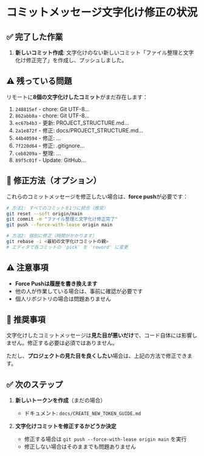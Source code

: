 # コミットメッセージ文字化け修正の状況

## ✅ 完了した作業

1. **新しいコミット作成**: 文字化けのない新しいコミット「ファイル整理と文字化け修正完了」を作成し、プッシュしました。

## ⚠️ 残っている問題

リモートに**8個の文字化けしたコミット**がまだ存在します：

1. `248815ef` - chore: Git UTF-8...
2. `862abb8a` - chore: Git UTF-8...
3. `ec67b4b3` - 更新: PROJECT_STRUCTURE.md...
4. `2a1e872f` - 修正: docs/PROJECT_STRUCTURE.md...
5. `44b40594` - 修正: ...
6. `7f220d64` - 修正: .gitignore...
7. `ceb8209a` - 整理: ...
8. `89f5c01f` - Update: GitHub...

## 🔧 修正方法（オプション）

これらのコミットメッセージを修正したい場合は、**force push**が必要です：

```bash
# 方法1: すべてのコミットを1つに統合（推奨）
git reset --soft origin/main
git commit -m "ファイル整理と文字化け修正完了"
git push --force-with-lease origin main

# 方法2: 個別に修正（時間がかかります）
git rebase -i <最初の文字化けコミットの親>
# エディタで各コミットの 'pick' を 'reword' に変更
```

## ⚠️ 注意事項

- **Force Pushは履歴を書き換えます**
- 他の人が作業している場合は、事前に確認が必要です
- 個人リポジトリの場合は問題ありません

## 📝 推奨事項

文字化けしたコミットメッセージは**見た目が悪いだけ**で、コード自体には影響しません。修正する必要は必須ではありません。

ただし、**プロジェクトの見た目を良くしたい**場合は、上記の方法で修正できます。

## ✅ 次のステップ

1. **新しいトークンを作成**（まだの場合）
   - ドキュメント: `docs/CREATE_NEW_TOKEN_GUIDE.md`

2. **文字化けコミットを修正するかどうか決定**
   - 修正する場合は `git push --force-with-lease origin main` を実行
   - 修正しない場合はそのままでも問題ありません

